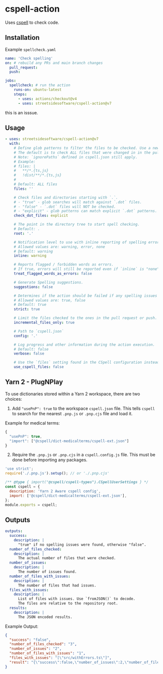 # cspell-action

Uses [cspell](https://github.com/streetsidesoftware/cspell/tree/main/packages/cspell) to check code.

## Installation

Example `spellcheck.yaml`

```yaml
name: 'Check spelling'
on: # rebuild any PRs and main branch changes
  pull_request:
  push:

jobs:
  spellcheck: # run the action
    runs-on: ubuntu-latest
    steps:
      - uses: actions/checkout@v4
      - uses: streetsidesoftware/cspell-action@v7
```

this is an isssue.

## Usage

```yaml
- uses: streetsidesoftware/cspell-action@v7
  with:
    # Define glob patterns to filter the files to be checked. Use a new line between patterns to define multiple patterns.
    # The default is to check ALL files that were changed in in the pull_request or push.
    # Note: `ignorePaths` defined in cspell.json still apply.
    # Example:
    # files: |
    #   **/*.{ts,js}
    #   !dist/**/*.{ts,js}
    #
    # Default: ALL files
    files: ''

    # Check files and directories starting with `.`.
    # - "true" - glob searches will match against `.dot` files.
    # - "false" - `.dot` files will NOT be checked.
    # - "explicit" - glob patterns can match explicit `.dot` patterns.
    check_dot_files: explicit

    # The point in the directory tree to start spell checking.
    # Default: .
    root: '.'

    # Notification level to use with inline reporting of spelling errors.
    # Allowed values are: warning, error, none
    # Default: warning
    inline: warning

    # Reports flagged / forbidden words as errors.
    # If true, errors will still be reported even if `inline` is "none"
    treat_flagged_words_as_errors: false

    # Generate Spelling suggestions.
    suggestions: false

    # Determines if the action should be failed if any spelling issues are found.
    # Allowed values are: true, false
    # Default: true
    strict: true

    # Limit the files checked to the ones in the pull request or push.
    incremental_files_only: true

    # Path to `cspell.json`
    config: '.'

    # Log progress and other information during the action execution.
    # Default: false
    verbose: false

    # Use the `files` setting found in the CSpell configuration instead of `input.files`.
    use_cspell_files: false
```

## Yarn 2 - PlugNPlay

To use dictionaries stored within a Yarn 2 workspace, there are two choices:

1. Add `"usePnP": true` to the workspace `cspell.json` file. This tells `cspell` to search for the
   nearest `.pnp.js` or `.pnp.cjs` file and load it.

Example for medical terms:

```js
{
  "usePnP": true,
  "import": ["@cspell/dict-medicalterms/cspell-ext.json"]
}
```

2. Require the `.pnp.js` or `.pnp.cjs` in a `cspell.config.js` file.
   This must be done before importing any packages.

```js
'use strict';
require('./.pnp.js').setup(); // or './.pnp.cjs'

/** @type { import("@cspell/cspell-types").CSpellUserSettings } */
const cspell = {
  description: 'Yarn 2 Aware cspell config',
  import: ['@cspell/dict-medicalterms/cspell-ext.json'],
};
module.exports = cspell;
```

## Outputs

```yaml
outputs:
  success:
    description: |
      "true" if no spelling issues were found, otherwise "false".
  number_of_files_checked:
    description: |
      The actual number of files that were checked.
  number_of_issues:
    description: |
      The number of issues found.
  number_of_files_with_issues:
    description: |
      The number of files that had issues.
  files_with_issues:
    description: |
      List of files with issues. Use `fromJSON()` to decode.
      The files are relative to the repository root.
  results:
    description: |
      The JSON encoded results.
```

Example Output:

```json
{
  "success": "false",
  "number_of_files_checked": "3",
  "number_of_issues": "2",
  "number_of_files_with_issues": "1",
  "files_with_issues": "[\"src/withErrors.ts\"]",
  "result": "{\"success\":false,\"number_of_issues\":2,\"number_of_files_checked\":3,\"files_with_issues\":[\"src/withErrors.ts\"]}"
}
```

<!---
cspell:ignore medicalterms

--->
